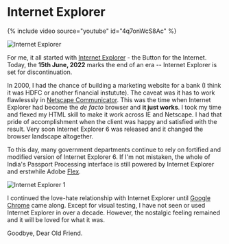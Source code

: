 # Internet Explorer

{% include video source="youtube" id="4q7onWcS8Ac" %}

<img class="small right" src="https://cdn.oinam.com/img/technology/internet-explorer-logo.png" alt="Internet Explorer" loading="lazy">

For me, it all started with [Internet Explorer](https://en.wikipedia.org/wiki/Internet_Explorer) - the Button for the Internet. Today, the __15th June, 2022__ marks the end of an era -- Internet Explorer is set for discontinuation.

In 2000, I had the chance of building a marketing website for a bank (I think it was HDFC or another financial instutute). The caveat was it has to work flawlesssly in [Netscape Communicator](https://en.wikipedia.org/wiki/Netscape_Communicator). This was the time when Internet Explorer had become the _de facto_ browser and __it just works__. I took my time and flexed my HTML skill to make it work across IE and Netscape. I had that pride of accomplishment when the client was happy and satisfied with the result. Very soon Internet Explorer 6 was released and it changed the browser landscape altogether.

To this day, many government departments continue to rely on fortified and modified version of Internet Explorer 6. If I'm not mistaken, the whole of India's Passport Processing interface is still powered by Internet Explorer and erstwhile Adobe [Flex](https://en.wikipedia.org/wiki/Apache_Flex).

<img class="small right" src="https://cdn.oinam.com/img/technology/internet-explorer-1.png" alt="Internet Explorer 1" loading="lazy">

I continued the love-hate relationship with Internet Explorer until [Google Chrome](https://en.wikipedia.org/wiki/Google_Chrome) came along. Except for visual testing, I have not seen or used Internet Explorer in over a decade. However, the nostalgic feeling remained and it will be loved for what it was.

Goodbye, Dear Old Friend.